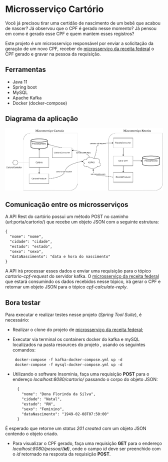 # Microsserviço Cartório

Você já precisou tirar uma certidão de nascimento de um bebê que acabou de nascer? Já observou que o CPF é gerado nesse momento? Já pensou em como é gerado esse CPF e quem mantem esses registros?

Este projeto é um microsserviço responsável por enviar a solicitação da geração de um novo CPF, receber do [microsserviço da receita federal](https://github.com/camins/api-rest-kafka-springboot-receitaFederal) o CPF gerado e gravar na pessoa da requisição.

## Ferramentas

- Java 11
- Spring boot
- MySQL
- Apache Kafka
- Docker (docker-compose)

## Diagrama da aplicação

![Diagrama da aplicacao](/.github/diagram.png)

## Comunicação entre os microsserviços

A API Rest do cartório possui um método POST no caminho (url:porta/cartorio/) que recebe um objeto JSON com a seguinte estrutura:

    {
      "nome": "nome",
      "cidade": "cidade",
      "estado": "estado",
      "sexo": "sexo",
      "dataNascimento": "data e hora do nascimento"
    }

A API irá processar esses dados e enviar uma requisição para o tópico *cartorio-cpf-request* do servidor kafka. O [microsserviço da receita federal](https://github.com/camins/api-rest-kafka-springboot-receitaFederal) que estará consumindo os dados recebidos nesse tópico, irá gerar o CPF e retornar um objeto JSON para o tópico *cpf-calculate-reply*.

## Bora testar

Para executar e realizar testes nesse projeto (*Spring Tool Suite*), é necessário:

 * Realizar o clone do projeto de [microsserviço da receita federal](https://github.com/camins/api-rest-kafka-springboot-receitaFederal);
 * Executar via terminal os containers docker do kafka e mySQL localizados na pasta resources do projeto , usando os seguintes comandos:

        docker-compose -f kafka-docker-compose.yml up -d
        docker-compose -f mysql-docker-compose.yml up -d
    
* Utilizando o software Insominia, faça uma requisição **POST** para o endereço *localhost:8080/cartorio/* passando o corpo do objeto JSON:

        {
          "nome": "Dona Florinda da Silva",
          "cidade": "Natal",
          "estado": "RN",
          "sexo": "Feminino",
          "dataNascimento": "1949-02-08T07:50:00"
        }
    
 É esperado que retorne um *status 201 created* com um objeto JSON contendo o objeto criado.
 
 * Para visualizar o CPF gerado, faça uma requisição **GET** para o endereço *localhost:8080/pessoa/{**id**}*, onde o campo *id* deve ser preenchido com o *id* retornado na resposta da requisição **POST**.
